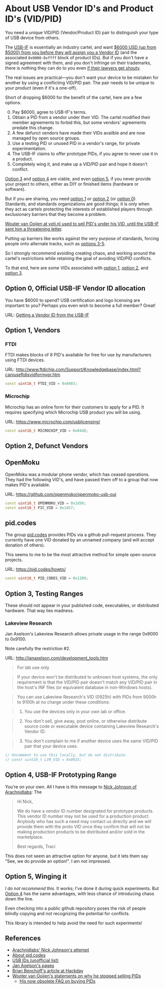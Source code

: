 # About USB Vendor ID's and Product ID's (VID/PID)

You need a unique VID/PID (Vendor/Product ID) pair to distinguish your type of USB device from others.

The [USB-IF](https://www.usb.org/) is essentially an industry cartel, and want [\$6000 USD (up from \$5000) from you before they will
assign you a Vendor ID](https://www.usb.org/getting-vendor-id) (and the associated `0x0000-0xffff` block of product IDs). But if you don't have a signed agreement with them, and you don't infringe on their trademarks, there is nothing they can do to you even [if their lawyers get shouty](http://www.arachnidlabs.com/blog/2013/10/18/usb-if-no-vid-for-open-source/).

The real issues are practical—you don't want your device to be mistaken for another by using
a conflicting VID/PID pair. The pair needs to be unique to your product
(even if it's a one-off).

Short of dropping \$6000 for the benefit of the cartel, here are a few options.

0. Pay \$6000, agree to USB-IF's terms.
1. Obtain a PID from a vendor under their VID. The cartel modified their member agreements to forbid this, but some vendors' agreements predate this change.
2. A few defunct vendors have made their VIDs availble and are now managed by open source groups.
3. Use a testing PID or unused PID in a vendor's range, for private experimentation.
4. The USB-IF claims to offer prototype PIDs, if you agree to never use it in a product.
5. Completely wing it, and make up a VID/PID pair and hope it doesn't conflict.

[Option 3](#option3) and [option 4](#option4) are viable, and even [option 5](#option5), if you never provide your project to others, either as DIY or finished items (hardware or software).

But if you are sharing, you need [option 1](#option1) or [option 2](#option2) (or [option 0](#option0)). Standards, and standards organizations are good things; it is only when they act as cartels protecting the interests of established players through exclusionary barriers that they become a problem.

[Wouter van Ooijen at voti.nl used to sell PID's under his VID, until the USB-IF sent him a threatening letter](https://www.voti.nl/pids/).

Putting up barriers like works against the very purpose of standards, forcing people onto alternate tracks, such as [options 3-5](#option3).

So I strongly recommend avoiding creating chaos, and working around the cartel's restrictions while retaining the goal of avoiding VID/PID conflicts.

To that end, here are some VIDs associated with [option 1](#option1), [option 2](#option2), and [option 3](#option3).

## <a name="option0"/>Option 0, Official USB-IF Vendor ID allocation

You have \$6000 to spend? USB certification and logo licensing are important to you? Perhaps you even wish to become a full member? Great!

URL: [Getting a Vendor ID from the USB-IF](https://www.usb.org/getting-vendor-id)

## <a name="option1"/>Option 1, Vendors

### FTDI

FTDI makes blocks of 8 PID's available for free for use by manufacturers using FTDI devices.

URL: http://www.ftdichip.com/Support/Knowledgebase/index.html?caniuseftdisvidformypr.htm
```c++
const uint16_t FTDI_VID = 0x0403;
```

### Microchip
Microchip has an online form for their customers to apply for a PID. It requires specifying which Microchip USB product you will be using.

URL: https://www.microchip.com/usblicensing/
```C++
const uint16_t MICROCHIP_VID = 0x04d8;
```

## <a name="option2"/>Option 2, Defunct Vendors

## <a name="openmoku"/>OpenMoku
OpenMoku was a modular phone vendor, which has ceased operations. They had the following VID's, and have passed them off to a group that now makes PID's available.

URL: https://github.com/openmoko/openmoko-usb-oui
```c++
const uint16_t OPENMOKU_VID = 0x1d50;
const uint16_t FIC_VID = 0x1457;
```

## <a name="pid.codes"/>pid.codes
The group [pid.codes](https://pid.codes/about/) provides PIDs via a github pull-request process. They currently have one VID donated by an unnamed company (and will accept donation of others).

This seems to me to be the most attractive method for simple open-source projects.

URL: https://pid.codes/howto/
```c++
const uint16_t PID_CODES_VID = 0x1209;
```

## <a name="option3"/>Option 3, Testing Ranges

These should not appear in your published code, executables, or distributed hardware. That way lies madness.

### <a name="lvr"/>Lakeview Research
Jan Axelson's Lakeview Research allows private usage in the range 0x9000 to 0x9100.

Note carefully the restriction #2.

 URL: http://janaxelson.com/development_tools.htm

>For lab use only

>If your device won't be distributed to unknown host systems, the only requirement is that the VID/PID pair doesn't match any VID/PID pair in the host's INF files (or equivalent database in non-Windows hosts).

>You can use Lakeview Research's VID (0925h) with PIDs from 9000h to 9100h at no charge under these conditions:

>1. You use the devices only in your own lab or office.

>2. You don't sell, give away, post online, or otherwise distribute source code or executable device containing Lakeview Research's Vendor ID.

>3. You don't complain to me if another device uses the same VID/PID pair that your device uses.
```c++
// Uncomment to use this locally, but do not distribute.
// const uint16_t LVR_VID = 0x0925;
 ```

## <a name="option4"/>Option 4, USB-IF Prototyping Range

You're on your own. All I have is this message to [Nick Johnson of Arachnidlabs](): The

>Hi Nick,
>
>We do have a vendor ID number designated for prototype products. This vendor ID number may not be used for a production product. Anybody who has such a need may contact us directly and we will provide them with the proto VID once they confirm that will not be making production products to be distributed and/or sold in the marketplace.
>
>Best regards, Traci

This does not seem an attractive option for anyone, but it lets them say "See, we do provide an option!". I am not impressed.

## <a name="option5"/>Option 5, Winging it
_I do not recommend this._ It works; I've done it during quick experiments. But [Option 4](#option4) has the same advantages, with less chance of introducing chaos down the line.

Even checking into a public github repository poses the risk of people blindly copying and not recognizing the potential for conflicts.

This library is intended to help avoid the need for such experiments!

## <a name="references"/>References
* [Arachnidlabs' Nick Johnson's attempt](http://www.arachnidlabs.com/blog/2013/10/18/usb-if-no-vid-for-open-source/)
* [About pid.codes](https://pid.codes/about/)
* [USB IDs (unofficial list)](http://www.linux-usb.org/usb.ids)
* [Jan Axelson's pages](http://janaxelson.com/development_tools.htm#vendor_id)
* [Brian Benchoff's article at Hackday](https://hackaday.com/2013/10/22/usb-implementers-forum-says-no-to-open-source/)
* [Wooter van Ooijen's statements on why he stopped selling PIDs](https://www.voti.nl/docs/usb-pid.html)
  * [His now obsolete FAQ on buying PIDs](https://web.archive.org/save/https://www.voti.nl/pids/pidfaq.html)
